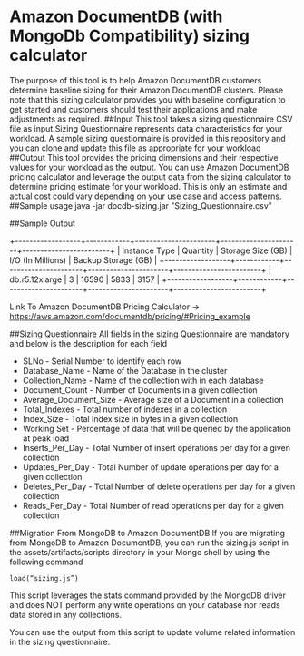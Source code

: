 # Amazon DocumentDB (with MongoDb Compatibility) sizing calculator

The purpose of this tool is to help Amazon DocumentDB customers determine baseline sizing for their Amazon DocumentDB clusters. Please note that this sizing calculator provides you with baseline configuration to get started and customers should test their applications and make adjustments as required.
##Input
This tool takes a sizing questionnaire CSV file as input.Sizing Questionnaire represents data characteristics for your workload. A sample sizing questionnaire is provided in this repository and you can clone and update this file as appropriate for your workload 
##Output
This tool provides the pricing dimensions and their respective values for your workload as the output. You can use Amazon DocumentDB pricing calculator and leverage the output data from the sizing calculator to determine pricing estimate for your workload. This is only an estimate and actual cost could vary depending on your use case and access patterns. 
##Sample usage
    java -jar docdb-sizing.jar "Sizing_Questionnaire.csv"

##Sample Output 

+------------------+------------+----------------------+----------------------+------------------------+
|  Instance Type   |  Quantity  |  Storage Size (GB)   |  I/O (In Millions)   |  Backup Storage (GB)   |
+------------------+------------+----------------------+----------------------+------------------------+
|  db.r5.12xlarge  |     3      |        16590         |         5833         |          3157          |
+------------------+------------+----------------------+----------------------+------------------------+


Link To Amazon DocumentDB Pricing Calculator -> https://aws.amazon.com/documentdb/pricing/#Pricing_example 
    
##Sizing Questionnaire
All fields in the sizing Questionnaire are mandatory and below is the description for each field
* SLNo - Serial Number to identify each row
* Database_Name - Name of the Database in the cluster
* Collection_Name - Name of the collection with in each database
* Document_Count - Number of Documents in a given collection
* Average_Document_Size - Average size of a Document in a collection
* Total_Indexes - Total number of indexes in a collection
* Index_Size - Total Index size in bytes in a given collection
* Working Set - Percentage of data that will be queried by the application at peak load
* Inserts_Per_Day - Total Number of insert operations per day for a given collection
* Updates_Per_Day - Total Number of update operations per day for a given collection
* Deletes_Per_Day - Total Number of delete operations per day for a given collection
* Reads_Per_Day - Total Number of read operations per day for a given collection
 
##Migration From MongoDB to Amazon DocumentDB
If you are migrating from MongoDB to Amazon DocumentDB, you can run the sizing.js script in the assets/artifacts/scripts directory in your Mongo shell by using the following command 

    load(“sizing.js”)

This script leverages the stats command provided by the MongoDB driver and does NOT perform any write operations on your database nor reads data stored in any collections.

You can use the output from this script to update volume related information in the sizing questionnaire.
 